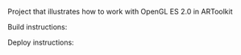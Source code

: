 Project that illustrates how to work with OpenGL ES 2.0 in ARToolkit


Build instructions:


Deploy instructions: